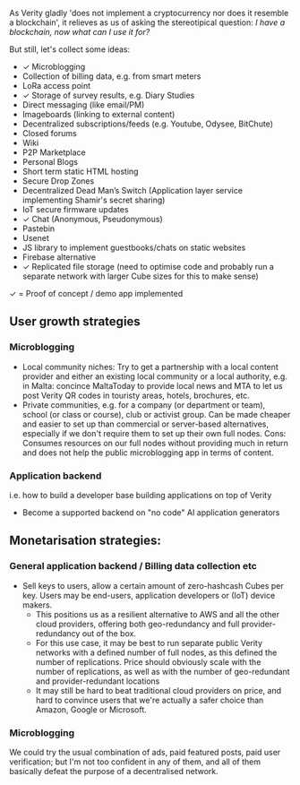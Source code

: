 As Verity gladly 'does not implement a cryptocurrency nor does it resemble a
blockchain', it relieves as us of asking the stereotipical question:
*I have a blockchain, now what can I use it for?*

But still, let's collect some ideas:

- ✓ Microblogging
- Collection of billing data, e.g. from smart meters
- LoRa access point
- ✓ Storage of survey results, e.g. Diary Studies
- Direct messaging (like email/PM)
- Imageboards (linking to external content)
- Decentralized subscriptions/feeds (e.g. Youtube, Odysee, BitChute)
- Closed forums
- Wiki
- P2P Marketplace
- Personal Blogs
- Short term static HTML hosting
- Secure Drop Zones
- Decentralized Dead Man’s Switch (Application layer service implementing Shamir's secret sharing)
- IoT secure firmware updates
- ✓ Chat (Anonymous, Pseudonymous)
- Pastebin
- Usenet
- JS library to implement guestbooks/chats on static websites
- Firebase alternative
- ✓ Replicated file storage (need to optimise code and probably run a separate network with larger Cube sizes for this to make sense)

✓ = Proof of concept / demo app implemented

## User growth strategies
### Microblogging
- Local community niches: Try to get a partnership with a local content provider
  and either an existing local community or a local authority, e.g. in Malta:
  concince MaltaToday to provide local news and MTA to let us post Verity QR codes
  in touristy areas, hotels, brochures, etc.
- Private communities, e.g. for a company (or department or team), school
  (or class or course), club or activist group.
  Can be made cheaper and easier to set up than commercial or server-based
  alternatives, especially if we don't require them to set up their own full nodes.
  Cons: Consumes resources on our full nodes without providing much in return
  and does not help the public microblogging app in terms of content.

### Application backend
i.e. how to build a developer base building applications on top of Verity

- Become a supported backend on "no code" AI application generators

## Monetarisation strategies:

### General application backend / Billing data collection etc
- Sell keys to users, allow a certain amount of zero-hashcash Cubes per key.
  Users may be end-users, application developers or (IoT) device makers.
  - This positions us as a resilient alternative to AWS and all the other cloud
    providers, offering both geo-redundancy and full provider-redundancy out of
    the box.
  - For this use case, it may be best to run separate public Verity networks
    with a defined number of full nodes, as this defined the number of
    replications. Price should obviously scale with the number of replications,
    as well as with the number of geo-redundant and provider-redundant locations
  - It may still be hard to beat traditional cloud providers on price,
    and hard to convince users that we're actually a safer choice than Amazon,
    Google or Microsoft.

### Microblogging
We could try the usual combination of ads, paid featured posts, paid user
verification; but I'm not too confident in any of them, and all of them basically
defeat the purpose of a decentralised network.
